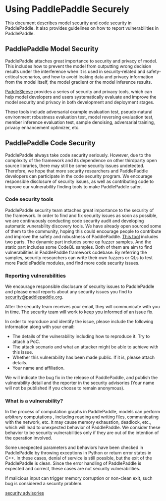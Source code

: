 # Using PaddlePaddle Securely

This document describes model security and code security in PaddlePaddle. It also provides guidelines on how to report vulnerabilities in PaddlePaddle.

## PaddlePaddle Model Security

PaddlePaddle attaches great importance to security and privacy of model. This includes how to prevent the model from outputting wrong decision results under the interference when it is used in security-related and safety-critical scenarios, and how to avoid leaking data and privacy information from the model itself, the model gradient or the model inference results.



[PaddleSleeve](https://github.com/PaddlePaddle/PaddleSleeve) provides a series of security and privacy tools, which can help model developers and users systematically evaluate and improve the model security and privacy in both development and deployment stages.



These tools include adversarial example evaluation test, pseudo-natural environment robustness evaluation test, model reversing evaluation test, member inference evaluation test, sample denoising, adversarial training, privacy enhancement optimizer, etc.

## PaddlePaddle Code Security

PaddlePaddle always take code security seriously. However, due to the complexity of the framework and its dependence on other thirdparty open source libraries, there may still be some security issues undetected. Therefore, we hope that more security researchers and PaddlePaddle developers can participate in the code security program. We encourage responsible disclosure of security issues, as well as contributing code to improve our vulnerability finding tools to make PaddlePaddle safer.

### Code security tools

PaddlePaddle security team attaches great importance to the security of the framework. In order to find and fix security issues as soon as possible, we are continuously conducting code security audit and developing automatic vunerability discovery tools. We have already open sourced some of them to the community, hoping this could encourage people to contribute and improve the safety and robustness of PaddlePaddle. [This tool](https://github.com/PaddlePaddle/PaddleSleeve/tree/main/CodeSecurity) includes two parts. The dynamic part includes some op fuzzer samples. And the static part includes some CodeQL samples. Both of them are aim to find vulnerabilities in PaddlePaddle framework codebase. By referring the samples, security researchers can write their own fuzzers or QLs to test more PaddlePaddle modules, and find more code security issues.

### Reporting vulnerabilities

We encourage responsible disclosure of security issues to PaddlePaddle and please email reports about any security issues you find to security@paddlepaddle.org.



After the security team receives your email, they will communicate with you in time. The security team will work to keep you informed of an issue fix.



In order to reproduce and identify the issue, please include the following information along with your email:

- The details of the vulnerability including how to reproduce it. Try to attach a PoC.
- The attack scenario and what an attacker might be able to achieve with this issue.
- Whether this vulnerability has been made public. If it is, please attach details.
- Your name and affiliation.

We will indicate the bug fix in the release of PaddlePaddle, and publish the vulnerability detail and the reporter in the security advisories (Your name will not be published if you choose to remain anonymous).

### What is a vulnerability?

In the process of computation graphs in PaddlePaddle, models can perform arbitrary computations , including reading and writing files, communicating with the network, etc. It may cause memory exhaustion, deadlock, etc., which will lead to unexpected behavior of PaddlePaddle. We consider these behavior to be security vulnerabilities only if they are out of the intention of the operation involved. 



Some unexpected parameters and behaviors have been checked in PaddlePaddle by throwing exceptions in Python or return error states in C++. In these cases, denial of service is still possible, but the exit of the PaddlePaddle is clean. Since the error handling of PaddlePaddle is expected and correct, these cases are not security vulnerabilities.



If malicious input can trigger memory corruption or non-clean exit, such bug is considered a security problem.



[security advisories](https://github.com/PaddlePaddle/Paddle/security/README.md)